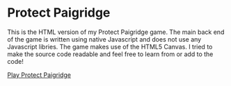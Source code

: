 Protect Paigridge
=================

This is the HTML version of my Protect Paigridge game. The main back end of the game is written using native Javascript and does not use any Javascript libries. The game makes use of the HTML5 Canvas. I tried to make the source code readable and feel free to learn from or add to the code!

[Play Protect Paigridge](http://andrewmilson.com/protect-paigridge/)
